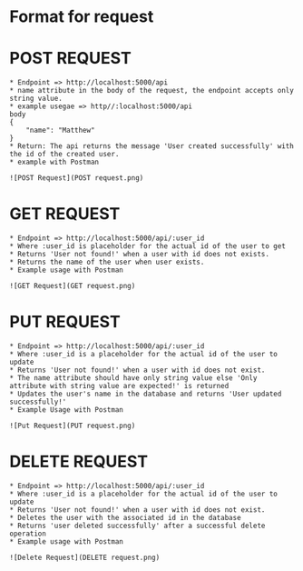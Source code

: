 # Format for request

# POST REQUEST
    * Endpoint => http://localhost:5000/api
    * name attribute in the body of the request, the endpoint accepts only string value.
    * example usegae => http//:localhost:5000/api
    body
    {
        "name": "Matthew"
    }
    * Return: The api returns the message 'User created successfully' with the id of the created user.
    * example with Postman

    ![POST Request](POST request.png)


# GET REQUEST
    * Endpoint => http://localhost:5000/api/:user_id
    * Where :user_id is placeholder for the actual id of the user to get
    * Returns 'User not found!' when a user with id does not exists.
    * Returns the name of the user when user exists.
    * Example usage with Postman

    ![GET Request](GET request.png)


# PUT REQUEST
    * Endpoint => http://localhost:5000/api/:user_id
    * Where :user_id is a placeholder for the actual id of the user to update
    * Returns 'User not found!' when a user with id does not exist.
    * The name attribute should have only string value else 'Only attribute with string value are expected!' is returned
    * Updates the user's name in the database and returns 'User updated successfully!'
    * Example Usage with Postman

    ![Put Request](PUT request.png)


# DELETE REQUEST
    * Endpoint => http://localhost:5000/api/:user_id
    * Where :user_id is a placeholder for the actual id of the user to update
    * Returns 'User not found!' when a user with id does not exist.
    * Deletes the user with the associated id in the database
    * Returns 'user deleted successfully' after a successful delete operation
    * Example usage with Postman

    ![Delete Request](DELETE request.png)
